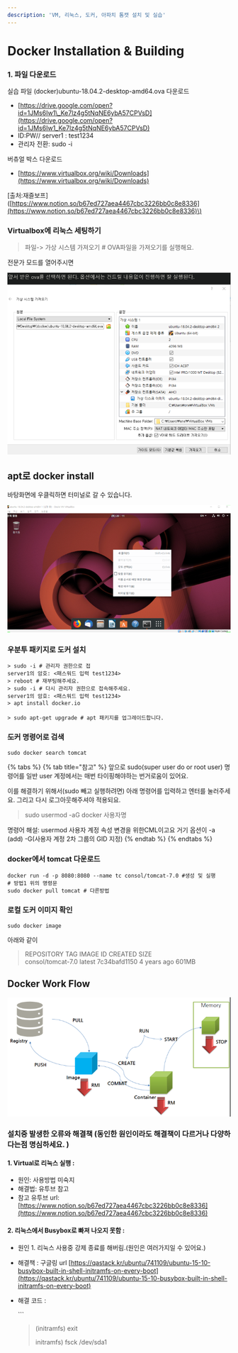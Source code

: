 ```yaml
---
description: 'VM, 리눅스, 도커, 아파치 톰캣 설치 및 실습'
---
```


# Docker Installation & Building

### 

### 1. 파일 다운로드

실습 파일 \(docker\)ubuntu-18.04.2-desktop-amd64.ova 다운로드

* [https://drive.google.com/open?id=1JMs6Iw1\_Ke7lz4g5tNqNE6ybA57CPVsD](https://drive.google.com/open?id=1JMs6Iw1_Ke7lz4g5tNqNE6ybA57CPVsD)
* ID:PW// server1 : test1234
* 관리자 전환: sudo -i

버츄얼 박스 다운로드

* [https://www.virtualbox.org/wiki/Downloads](https://www.virtualbox.org/wiki/Downloads)

\[출처:재즐보프\]\([https://www.notion.so/b67ed727aea4467cbc3226bb0c8e8336](https://www.notion.so/b67ed727aea4467cbc3226bb0c8e8336)\)

### Virtualbox에 리눅스 세팅하기

> 파일-&gt; 가상 시스템 가져오기 \# OVA파일을 가져오기를 실행해요.

전문가 모드를 열어주시면 

![&#xC804;&#xBB38;&#xAC00;&#xBAA8;&#xB4DC; ](../../../.gitbook/assets/image%20%2847%29.png)

## apt로 docker install 

바탕화면에 우클릭하면 터미널로 갈 수 있습니다. 

![&#xD130;&#xBBF8;&#xB110; &#xC5F4;&#xAE30; ](../../../.gitbook/assets/image%20%2874%29.png)

### 우분투 패키지로 도커 설치 

```text
> sudo -i # 관리자 권한으로 접
server1의 암호: <패스워드 입력 test1234>
> reboot # 재부팅해주세요. 
> sudo -i # 다시 관리자 권한으로 접속해주세요.
server1의 암호: <패스워드 입력 test1234>
> apt install docker.io

> sudo apt-get upgrade # apt 패키지를 업그레이드합니다.

```

### ~~도~~커 명령어로 검색 

```text
sudo docker search tomcat 
```

{% tabs %}
{% tab title="참고" %}
앞으로 sudo\(super user do or root user\) 명령어를 일반 user 계정에서는 매번 타이핑해야하는 번거로움이 있어요. 

이를 해결하기 위해서\(sudo 빼고 실행하려면\) 아래 명령어를 입력하고 엔터를 눌러주세요. 그리고 다시 로그아웃해주셔야 적용되요.

> sudo usermod -aG docker 사용자명

명령어 해설: usermod 사용자 계정 속성 변경을 위한CML이고요 거기 옵션이 -a \(add\) -G\(사용자 계정 2차 그룹의 GID 지정\) 
{% endtab %}
{% endtabs %}



### 

### docker에서 tomcat 다운로드 

```text
docker run -d -p 8080:8080 --name tc consol/tomcat-7.0 #생성 및 실행
# 방법1 위의 명령문
sudo docker pull tomcat # 다른방법 
```

### 로컬 도커 이미지 확인

```text
sudo docker image
```

 아래와 같이 

> REPOSITORY             TAG     IMAGE ID           CREATED      SIZE   
> consol/tomcat-7.0    latest  7c34bafd1150  4 years ago 601MB

## Docker Work Flow 

![&#xB3C4;&#xCEE4;&#xC758; &#xD750;&#xB984;&#xB3C4;](../../../.gitbook/assets/image%20%28175%29.png)

### 설치중 발생한 오류와 해결책  \(동인한 원인이라도 해결책이 다르거나 다양하다는점 명심하세요. \)

#### 1. Virtual로 리눅스 실행 :

* 원인: 사용방법 미숙지
* 해결법: 유투브 참고
* 참고 유투브 url: [https://www.notion.so/b67ed727aea4467cbc3226bb0c8e8336](https://www.notion.so/b67ed727aea4467cbc3226bb0c8e8336)



#### 2. 리눅스에서 Busybox로 빠져 나오지 못함 :

* 원인 1. 리눅스 사용중 강제 종료를 해버림.\(원인은 여러가지일 수 있어요.\)
* 해결책 : 구글링 url [https://qastack.kr/ubuntu/741109/ubuntu-15-10-busybox-built-in-shell-initramfs-on-every-boot](https://qastack.kr/ubuntu/741109/ubuntu-15-10-busybox-built-in-shell-initramfs-on-every-boot)
* 해결 코드 : 

  \`\`\`

  > \(initramfs\) exit 
  >
  > initramfs\) fsck /dev/sda1



